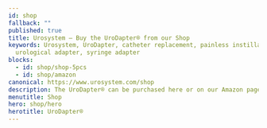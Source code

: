 ```yaml
---
id: shop
fallback: ""
published: true
title: Urosystem – Buy the UroDapter® from our Shop
keywords: Urosystem, UroDapter, catheter replacement, painless instillation,
  urological adapter, syringe adapter
blocks:
  - id: shop/shop-5pcs
  - id: shop/amazon
canonical: https://www.urosystem.com/shop
description: The UroDapter® can be purchased here or on our Amazon page.
menutitle: Shop
hero: shop/hero
herotitle: UroDapter®
---
```

